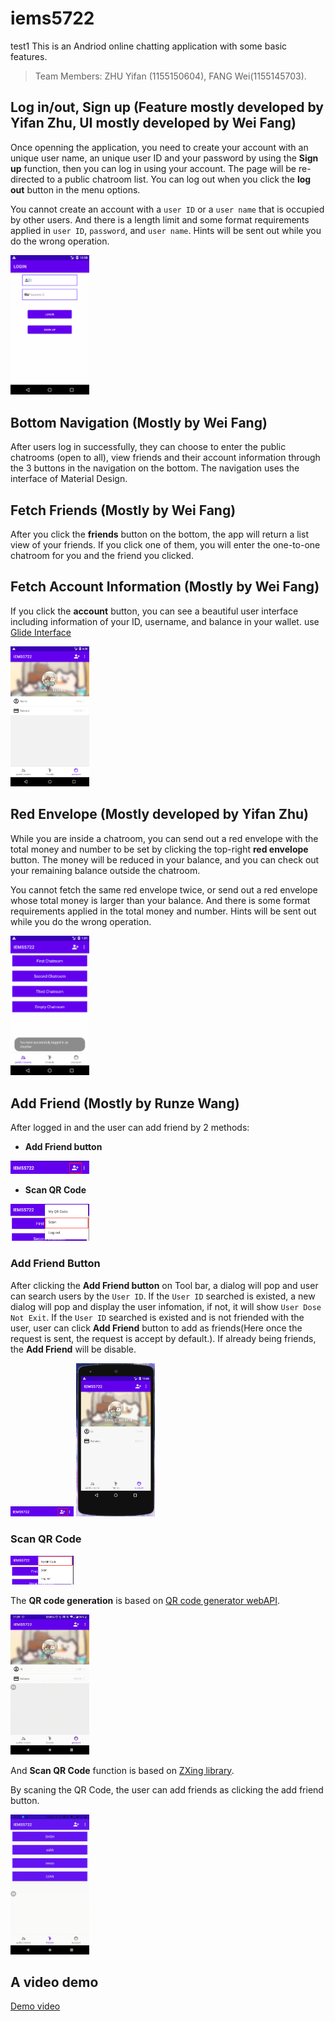 # iems5722
test1
This is an Andriod online chatting application with some basic features. 
>Team Members: ZHU Yifan (1155150604), FANG Wei(1155145703).

## Log in/out, Sign up (Feature mostly developed by Yifan Zhu, UI mostly developed by Wei Fang)
Once openning the application, you need to create your account with an unique user name, an unique user ID and your password by using the **Sign up** function, then you can log in using your account. The page will be re-directed to a public chatroom list. You can log out when you click the **log out** button in the menu options.

You cannot create an account with a `user ID` or a `user name` that is occupied by other users. And there is a length limit and some format requirements applied in `user ID`, `password`, and `user name`. Hints will be sent out while you do the wrong operation.

<img src="gif/login.gif" width="25%" />

## Bottom Navigation (Mostly by Wei Fang)
After users log in successfully, they can choose to enter the public chatrooms (open to all), view friends and their account information through the 3 buttons in the navigation on the bottom. The navigation uses the interface of Material Design.

## Fetch Friends (Mostly by Wei Fang)
After you click the **friends** button on the bottom, the app will return a list view of your friends. If you click one of them, you will enter the one-to-one chatroom for you and the friend you clicked. 

## Fetch Account Information (Mostly by Wei Fang)
If you click the **account** button, you can see a beautiful user interface including information of your ID, username, and balance in your wallet.
use [Glide Interface](https://github.com/bumptech/glide/tree/v3.7.0)

<img src="gif/user_Info.png" width="25%" />

## Red Envelope (Mostly developed by Yifan Zhu)
While you are inside a chatroom, you can send out a red envelope with the total money and number to be set by clicking the top-right **red envelope** button. The money will be reduced in your balance, and you can check out your remaining balance outside the chatroom.

You cannot fetch the same red envelope twice, or send out a red envelope whose total money is larger than your balance. And there is some format requirements applied in the total money and number. Hints will be sent out while you do the wrong operation.

<img src="gif/red_envelope.gif" width="25%" />

## Add Friend (Mostly by Runze Wang)
After logged in and the user can add friend by 2 methods:
- **Add Friend button**
<img src="gif/Addfriend_button.png" width="25%" />

- **Scan QR Code**
<img src="gif/scan_qrcode.png" width="25%" />

### Add Friend Button
After clicking the **Add Friend button** on Tool bar, a dialog will pop and user can search users by the `User ID`. If the `User ID` searched is existed, a new dialog will pop and display the user infomation, if not, it will show `User Dose Not Exit`. If the `User ID` searched is existed and is not friended with the user, user can click **Add Friend** button to add as friends(Here once the request is sent, the request is accept by default.). If already being friends, the **Add Friend**  will be disable.

<img src="gif/Addfriend_button.png" width="20%" />

<img src="gif/Add_Friend.gif" width="25%" />

### Scan QR Code
<img src="gif/Generate_QRcode.png" width="20%" />

The **QR code generation** is based on [QR code generator webAPI](http://goqr.me/api/). 

<img src="gif/QR_code.gif" width="25%" />

And **Scan QR Code** function is based on [ZXing library](https://github.com/zxing/zxing).

By scaning the QR Code, the user can add friends as clicking the add friend button.

<img src="gif/Scan_QRcode.gif" width="25%" />

## A video demo
[Demo video](https://mylolis-my.sharepoint.com/:f:/g/personal/b979_365up_site/EjaT-47qNEZAuostPnAXUVkBmkNRZYry8cH0rw7fWVT4PA?e=1EUNiw)
